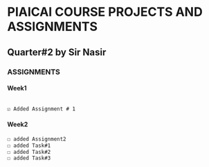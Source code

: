 # PIAICAI COURSE PROJECTS AND ASSIGNMENTS
## **Quarter#2 by Sir Nasir**
### **ASSIGNMENTS**
#### **Week1**
```diff

☑️ Added Assignment # 1
```
#### **Week2**
```diff
☐ added Assignment2
☐ added Task#1
☐ added Task#2
☐ added Task#3
```

